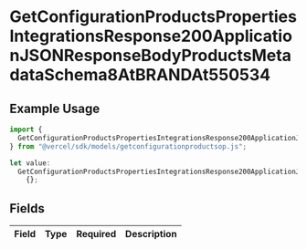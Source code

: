 # GetConfigurationProductsPropertiesIntegrationsResponse200ApplicationJSONResponseBodyProductsMetadataSchema8AtBRANDAt550534

## Example Usage

```typescript
import {
  GetConfigurationProductsPropertiesIntegrationsResponse200ApplicationJSONResponseBodyProductsMetadataSchema8AtBRANDAt550534,
} from "@vercel/sdk/models/getconfigurationproductsop.js";

let value:
  GetConfigurationProductsPropertiesIntegrationsResponse200ApplicationJSONResponseBodyProductsMetadataSchema8AtBRANDAt550534 =
    {};
```

## Fields

| Field       | Type        | Required    | Description |
| ----------- | ----------- | ----------- | ----------- |